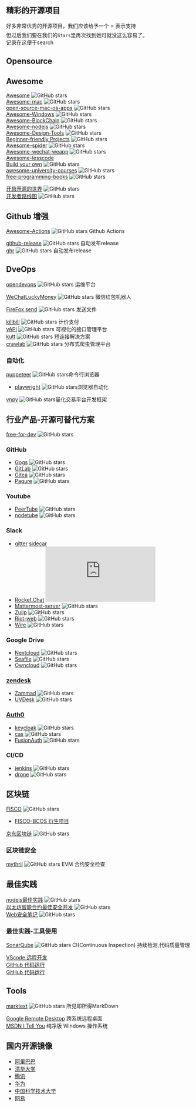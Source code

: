 精彩的开源项目
----------------------
好多非常优秀的开源项目，我们应该给予一个 ⭐️ 表示支持  
但过后我们要在我们的`Stars`里再次找到她可就没这么容易了。  
记录在这便于search

Opensource
--------

## Awesome

[Awesome](https://github.com/sindresorhus/awesome)
![GitHub stars](https://img.shields.io/github/stars/sindresorhus/awesome?style=flat-square)  
[Awesome-mac](https://github.com/jaywcjlove/awesome-mac/)
![GitHub stars](https://img.shields.io/github/stars/jaywcjlove/awesome-mac?style=flat-square)    
[open-source-mac-os-apps](https://github.com/serhii-londar/open-source-mac-os-apps)
![GitHub stars](https://img.shields.io/github/stars/serhii-londar/open-source-mac-os-apps?style=flat-square)    
[Awesome-Windows](https://github.com/Awesome-Windows/Awesome)
![GitHub stars](https://img.shields.io/github/stars/Awesome-Windows/Awesome?style=flat-square)  
[Awesome-BlockChain](https://github.com/chaozh/awesome-blockchain-cn)
![GitHub stars](https://img.shields.io/github/stars/chaozh/awesome-blockchain-cn?style=flat-square)  
[Awesome-nodejs](https://github.com/sindresorhus/awesome-nodejs)
![GitHub stars](https://img.shields.io/github/stars/sindresorhus/awesome-nodejs?style=flat-square)  
[Awesome-Design-Tools](https://github.com/LisaDziuba/Awesome-Design-Tools)
![GitHub stars](https://img.shields.io/github/stars/LisaDziuba/Awesome-Design-Tools?style=flat-square)  
[Beginner-friendly Projects](https://github.com/MunGell/awesome-for-beginners)
![GitHub stars](https://img.shields.io/github/stars/MunGell/awesome-for-beginners?style=flat-square)  
[Awesome-spider](https://github.com/facert/awesome-spider)
![GitHub stars](https://img.shields.io/github/stars/facert/awesome-spider?style=flat-square)  
[Awesome-wechat-weapp](https://github.com/justjavac/awesome-wechat-weapp)
![GitHub stars](https://img.shields.io/github/stars/justjavac/awesome-wechat-weapp?style=flat-square)  
[Awesome-lesscode](https://github.com/dream2023/awesome-lesscode)  
[Build your own](https://github.com/danistefanovic/build-your-own-x)
![GitHub stars](https://img.shields.io/github/stars/danistefanovic/build-your-own-x?style=flat-square)  
[awesome-university-courses](https://github.com/prakhar1989/awesome-courses)
![GitHub stars](https://img.shields.io/github/stars/prakhar1989/awesome-courses?style=flat-square)  
[free-programming-books](https://github.com/EbookFoundation/free-programming-books)
![GitHub stars](https://img.shields.io/github/stars/EbookFoundation/free-programming-books?style=flat-square)  

[开启开源的世界](https://github.com/github/opensource.guide)
![GitHub stars](https://img.shields.io/github/stars/github/opensource.guide?style=flat-square)  
[开发者路线图](https://github.com/kamranahmedse/developer-roadmap)
![GitHub stars](https://img.shields.io/github/stars/kamranahmedse/developer-roadmap?style=flat-square)  


## Github 增强

[Awesome-Actions](https://github.com/sdras/awesome-actions)
![GitHub stars](https://img.shields.io/github/stars/sdras/awesome-actions?style=flat-square)
Github Actions

[github-release](https://github.com/aktau/github-release)
![GitHub stars](https://img.shields.io/github/stars/aktau/github-release?style=flat-square)
自动发布release  
[ghr](https://github.com/tcnksm/ghr)
![GitHub stars](https://img.shields.io/github/stars/tcnksm/ghr?style=flat-square)
自动发布release


## DveOps
[opendevops](https://github.com/opendevops-cn/opendevops)
![GitHub stars](https://img.shields.io/github/stars/opendevops-cn/opendevops?style=flat-square)
运维平台

[WeChatLuckyMoney](https://github.com/geeeeeeeeek/WeChatLuckyMoney)
![GitHub stars](https://img.shields.io/github/stars/geeeeeeeeek/WeChatLuckyMoney?style=flat-square)
微信红包机器人

[FireFox send](https://github.com/mozilla/send)
![GitHub stars](https://img.shields.io/github/stars/mozilla/send?style=flat-square)
发送文件


[killbill](https://github.com/killbill/killbill)
![GitHub stars](https://img.shields.io/github/stars/killbill/killbill?style=flat-square)
计价支付  
[yAPI](https://github.com/YMFE/yapi)
![GitHub stars](https://img.shields.io/github/stars/YMFE/yapi?style=flat-square)
可视化的接口管理平台    
[kutt](https://github.com/thedevs-network/kutt)
![GitHub stars](https://img.shields.io/github/stars/thedevs-network/kutt?style=flat-square)
短连接解决方案    
[crawlab](https://github.com/crawlab-team/crawlab)
![GitHub stars](https://img.shields.io/github/stars/crawlab-team/crawlab?style=flat-square)
分布式爬虫管理平台  


### 自动化
[puppeteer](https://github.com/puppeteer/puppeteer)
![GitHub stars](https://img.shields.io/github/stars/puppeteer/puppeteer?style=flat-square)命令行浏览器  
  - [playwright](https://github.com/microsoft/playwright)
  ![GitHub stars](https://img.shields.io/github/stars/microsoft/playwright?style=flat-square)浏览器自动化  

[vnpy](https://github.com/vnpy/vnpy)
![GitHub stars](https://img.shields.io/github/stars/vnpy/vnpy?style=flat-square)量化交易平台开发框架  


## 行业产品-开源可替代方案
[free-for-dev](https://github.com/ripienaar/free-for-dev)
![GitHub stars](https://img.shields.io/github/stars/ripienaar/free-for-dev)   

### GitHub
* [Gogs](https://github.com/gogs/gogs)
![GitHub stars](https://img.shields.io/github/stars/gogs/gogs)
* [GitLab](https://github.com/gitlabhq/gitlabhq)
![GitHub stars](https://img.shields.io/github/stars/gitlabhq/gitlabhq)
* [Gitea](https://github.com/go-gitea/gitea)
![GitHub stars](https://img.shields.io/github/stars/go-gitea/gitea)
* [Pagure](https://github.com/Pagure/pagure)
![GitHub stars](https://img.shields.io/github/stars/Pagure/pagure)

### Youtube
* [PeerTube](https://github.com/Chocobozzz/PeerTube)
![GitHub stars](https://img.shields.io/github/stars/Chocobozzz/PeerTube)
* [nodetube](https://github.com/mayeaux/nodetube)
![GitHub stars](https://img.shields.io/github/stars/mayeaux/nodetube)

### Slack
* [gitter](https://gitter.im/) [sidecar](https://sidecar.gitter.im/)
* [Rocket.Chat](https://github.com/RocketChat/Rocket.Chat)
![GitHub stars](https://img.shields.io/github/stars/RocketChat/Rocket.Chat)
* [Mattermost-server](https://github.com/mattermost/mattermost-server)
![GitHub stars](https://img.shields.io/github/stars/mattermost/mattermost-server)
* [Zulip](https://github.com/zulip/zulip)
![GitHub stars](https://img.shields.io/github/stars/zulip/zulip)
* [Riot-web](https://github.com/vector-im/riot-web)
![GitHub stars](https://img.shields.io/github/stars/vector-im/riot-web)
* [Wire](https://github.com/wireapp/wire)
![GitHub stars](https://img.shields.io/github/stars/wireapp/wire)

### Google Drive
* [Nextcloud](https://github.com/nextcloud/server)
![GitHub stars](https://img.shields.io/github/stars/nextcloud/server)
* [Seafile](https://github.com/haiwen/seafile)
![GitHub stars](https://img.shields.io/github/stars/haiwen/seafile)
* [Owncloud](https://github.com/owncloud/core)
![GitHub stars](https://img.shields.io/github/stars/owncloud/core)

### [zendesk](https://zen.com/)
* [Zammad](https://github.com/zammad/zammad)
![GitHub stars](https://img.shields.io/github/stars/zammad/zammad)
* [UVDesk](https://github.com/uvdesk/community-skeleton)
![GitHub stars](https://img.shields.io/github/stars/uvdesk/community-skeleton)

### [Auth0](https://auth0.com/)
* [keycloak](https://github.com/keycloak/keycloak)
![GitHub stars](https://img.shields.io/github/stars/keycloak/keycloak)
* [cas](https://github.com/apereo/cas)
![GitHub stars](https://img.shields.io/github/stars/apereo/cas)
* [FusionAuth](https://github.com/FusionAuth/fusionauth-containers)
![GitHub stars](https://img.shields.io/github/stars/FusionAuth/fusionauth-containers)

### CI/CD
* [jenkins](https://github.com/jenkinsci/jenkins)
![GitHub stars](https://img.shields.io/github/stars/jenkinsci/jenkins)
* [drone](https://github.com/drone/drone)
![GitHub stars](https://img.shields.io/github/stars/drone/drone)

##  区块链
[FISCO](https://github.com/FISCO-BCOS/FISCO-BCOS)
![GitHub stars](https://img.shields.io/github/stars/FISCO-BCOS/FISCO-BCOS?style=flat-square)  
  - [FISCO-BCOS 衍生项目](https://github.com/WeBankFinTech)  

[京东区块链](https://github.com/blockchain-jd-com/jdchain)
![GitHub stars](https://img.shields.io/github/stars/blockchain-jd-com/jdchain?style=flat-square)  
### 区块链安全
[mythril](https://github.com/ConsenSys/mythril)
![GitHub stars](https://img.shields.io/github/stars/ConsenSys/mythril?style=flat-square)
EVM 合约安全检查  


## 最佳实践
[nodejs最佳实践](https://github.com/goldbergyoni/nodebestpractices)
![GitHub stars](https://img.shields.io/github/stars/goldbergyoni/nodebestpractices?style=flat-square)  
[以太坊智能合约最佳安全开发](https://github.com/ConsenSys/smart-contract-best-practices)
![GitHub stars](https://img.shields.io/github/stars/ConsenSys/smart-contract-best-practices?style=flat-square)  
[Web安全笔记](https://github.com/LyleMi/Learn-Web-Hacking)
![GitHub stars](https://img.shields.io/github/stars/LyleMi/Learn-Web-Hacking?style=flat-square)  
### 最佳实践-工具使用
[SonarQube](https://github.com/SonarSource/sonarqube)
![GitHub stars](https://img.shields.io/github/stars/SonarSource/sonarqube?style=flat-square)
CI(Continuous Inspection) 持续检测,代码质量管理  

[VScode 远程开发](https://code.visualstudio.com/docs/remote/ssh)  
[GitHub 代码运行](https://www.gitpod.io/)  
[GitHub 代码运行](https://repl.it/)

Tools
---------
[marktext](https://github.com/marktext/marktext)
![GitHub stars](https://img.shields.io/github/stars/goldbergyoni/nodebestpractices?style=flat-square)
所见即所得MarkDown    

[Google Remote Desktop](https://remotedesktop.google.com/) 跨系统远程桌面  
[MSDN I Tell You](https://msdn.itellyou.cn/) 纯净版 Windows 操作系统

国内开源镜像
-----------
* [阿里巴巴](https://developer.aliyun.com/mirror/)
* [清华大学](https://mirrors.tuna.tsinghua.edu.cn/)
* [腾讯](https://mirrors.cloud.tencent.com/)
* [华为](https://mirrors.huaweicloud.com/)
* [中国科学技术大学](https://mirrors.ustc.edu.cn/)
* [网易](http://mirrors.cn99.com/)
